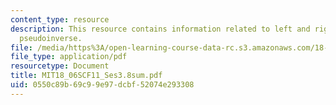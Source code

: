 ```yaml
---
content_type: resource
description: This resource contains information related to left and right inverses;
  pseudoinverse.
file: /media/https%3A/open-learning-course-data-rc.s3.amazonaws.com/18-06sc-linear-algebra-fall-2011/0550c89b69c99e97dcbf52074e293308_MIT18_06SCF11_Ses3.8sum.pdf
file_type: application/pdf
resourcetype: Document
title: MIT18_06SCF11_Ses3.8sum.pdf
uid: 0550c89b-69c9-9e97-dcbf-52074e293308
---
```

